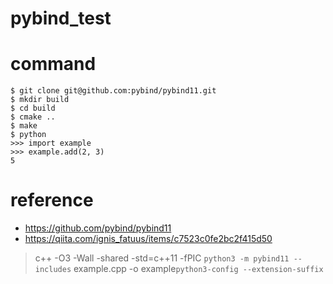 # pybind_test

# command

```
$ git clone git@github.com:pybind/pybind11.git
$ mkdir build
$ cd build
$ cmake ..
$ make
$ python
>>> import example
>>> example.add(2, 3)
5
```

# reference

- https://github.com/pybind/pybind11
- https://qiita.com/ignis_fatuus/items/c7523c0fe2bc2f415d50

> c++ -O3 -Wall -shared -std=c++11 -fPIC `python3 -m pybind11 --includes` example.cpp -o example`python3-config --extension-suffix`
